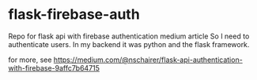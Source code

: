 # flask-firebase-auth
Repo for flask api with firebase authentication medium article
So I need to authenticate users. In my backend it was python and the flask framework.

for more, see https://medium.com/@nschairer/flask-api-authentication-with-firebase-9affc7b64715
